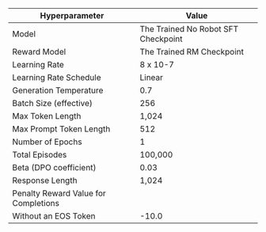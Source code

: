 | Hyperparameter | Value |
| --- | --- |
| Model | The Trained No Robot SFT Checkpoint |
| Reward Model | The Trained RM Checkpoint |
| Learning Rate | 8 x 10-7 |
| Learning Rate Schedule | Linear |
| Generation Temperature | 0.7 |
| Batch Size (effective) | 256 |
| Max Token Length | 1,024 |
| Max Prompt Token Length | 512 |
| Number of Epochs | 1 |
| Total Episodes | 100,000 |
| Beta (DPO coefficient) | 0.03 |
| Response Length | 1,024 |
| Penalty Reward Value for Completions |  |
| Without an EOS Token | -10.0 |
